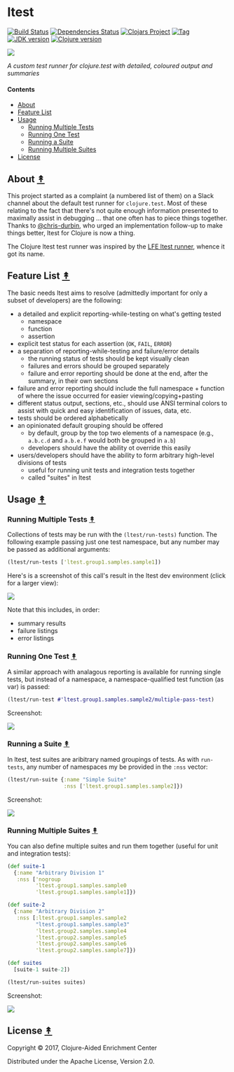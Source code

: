 # ltest

[![Build Status][travis-badge]][travis]
[![Dependencies Status][deps-badge]][deps]
[![Clojars Project][clojars-badge]][clojars]
[![Tag][tag-badge]][tag]
[![JDK version][jdk-v]](.travis.yml)
[![Clojure version][clojure-v]](project.clj)

[![][logo]][logo-large]

*A custom test runner for clojure.test with detailed, coloured output and summaries*

#### Contents

* [About](#about-)
* [Feature List](#feature-list-)
* [Usage](#usage-)
  * [Running Multiple Tests](#running-multiple-tests-)
  * [Running One Test](#running-one-test-)
  * [Running a Suite](#running-a-suite-)
  * [Running Multiple Suites](#running-multiple-suites-)
* [License](#license-)


## About [&#x219F;](#contents)

This project started as a complaint (a numbered list of them) on a Slack
channel about the default test runner for `clojure.test`. Most of these
relating to the fact that there's not quite enough information presented to
maximally assist in debugging ... that one often has to piece things together.
Thanks to [@chris-durbin][chris-durbin], who urged an implementation follow-up to make things
better, ltest for Clojure is now a thing.

The Clojure ltest test runner was inspired by the
[LFE ltest runner][lfe-test-runner], whence it got its name.


## Feature List [&#x219F;](#contents)

The basic needs ltest aims to resolve (admittedly important for only a subset of
developers) are the following:

* a detailed and explicit reporting-while-testing on what's getting tested
  * namespace
  * function
  * assertion
* explicit test status for each assertion (`OK`, `FAIL`, `ERROR`)
* a separation of reporting-while-testing and failure/error details
  * the running status of tests should be kept visually clean
  * failures and errors should be grouped separately
  * failure and error reporting should be done at the end, after the summary,
    in their own sections
* failure and error reporting should include the full namespace + function of
  where the issue occurred for easier viewing/copying+pasting
* different status output, sections, etc., should use ANSI terminal colors
  to assist with quick and easy identification of issues, data, etc.
* tests should be ordered alphabetically
* an opinionated default grouping should be offered
  * by default, group by the top two elements of a namespace (e.g.,
    `a.b.c.d` and `a.b.e.f` would both be grouped in `a.b`)
  * developers should have the ability ot override this easily
* users/developers should have the ability to form arbitrary high-level
  divisions of tests
  * useful for running unit tests and integration tests together
  * called "suites" in ltest


## Usage [&#x219F;](#contents)

### Running Multiple Tests [&#x219F;](#contents)

Collections of tests may be run with the `(ltest/run-tests)` function. The
following example passing just one test namespace, but any number may be
passed as additional arguments:

```clj
(ltest/run-tests ['ltest.group1.samples.sample1])
```

Here's is a screenshot of this call's result in the ltest dev environment
(click for a larger view):

[![][screen1-thumb]][screen1]

Note that this includes, in order:
* summary results
* failure listings
* error listings


### Running One Test [&#x219F;](#contents)

A similar approach with analagous reporting is available for running single
tests, but instead of a namespace, a namespace-qualified test function (as
var) is passed:

```clj
(ltest/run-test #'ltest.group1.samples.sample2/multiple-pass-test)
```

Screenshot:

[![][screen2-thumb]][screen2]


### Running a Suite [&#x219F;](#contents)

In ltest, test suites are aribitrary named groupings of tests. As with
`run-tests`, any number of namespaces my be provided in the `:nss` vector:

```clj
(ltest/run-suite {:name "Simple Suite"
                  :nss ['ltest.group1.samples.sample2]})
```

Screenshot:

[![][screen3-thumb]][screen3]


### Running Multiple Suites [&#x219F;](#contents)

You can also define multiple suites and run them together (useful for unit and
integration tests):

```clj
(def suite-1
  {:name "Arbitrary Division 1"
   :nss ['nogroup
         'ltest.group1.samples.sample0
         'ltest.group1.samples.sample1]})

(def suite-2
  {:name "Arbitrary Division 2"
   :nss [:ltest.group1.samples.sample2
         "ltest.group1.samples.sample3"
         'ltest.group2.samples.sample4
         'ltest.group2.samples.sample5
         'ltest.group2.samples.sample6
         'ltest.group2.samples.sample7]})

(def suites
  [suite-1 suite-2])

(ltest/run-suites suites)
```

Screenshot:

[![][screen4-thumb]][screen4]


## License [&#x219F;](#contents)

Copyright © 2017, Clojure-Aided Enrichment Center

Distributed under the Apache License, Version 2.0.


<!-- Named page links below: /-->

[logo]: resources/images/test-dummies-small.jpg
[logo-large]: resources/images/test-dummies.jpg

[travis]: https://travis-ci.org/clojusc/ltest
[travis-badge]: https://travis-ci.org/clojusc/ltest.png?branch=master
[deps]: http://jarkeeper.com/clojusc/ltest
[deps-badge]: http://jarkeeper.com/clojusc/ltest/status.svg
[tag-badge]: https://img.shields.io/github/tag/clojusc/ltest.svg
[tag]: https://github.com/clojusc/ltest/tags
[clojure-v]: https://img.shields.io/badge/clojure-1.8.0-blue.svg
[jdk-v]: https://img.shields.io/badge/jdk-1.7+-blue.svg
[clojars]: https://clojars.org/clojusc/ltest
[clojars-badge]: https://img.shields.io/clojars/v/clojusc/ltest.svg

[screen1-thumb]: resources/images/ns-test-thumb.png
[screen1]: resources/images/ns-test.png
[screen2-thumb]: resources/images/single-test-thumb.png
[screen2]: resources/images/single-test.png
[screen3-thumb]: resources/images/suite-test-thumb.png
[screen3]: resources/images/suite-test.png
[screen4-thumb]: resources/images/suites-tests-thumb.png
[screen4]: resources/images/suites-tests.png

[lfe-test-runner]: https://github.com/lfex/ltest#the-lfe-test-runner-
[chris-durbin]: https://github.com/chris-durbin
